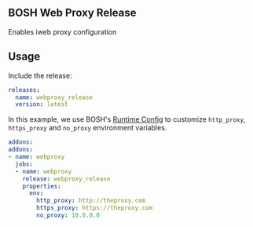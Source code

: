 ## BOSH Web Proxy Release

Enables iweb proxy configuration

## Usage

Include the release:

```yaml
releases:
  name: webproxy_release
  version: latest
```

In this example, we use BOSH's [Runtime Config](https://bosh.io/docs/runtime-config.html) to customize `http_proxy`, `https_proxy` and `no_proxy` environment variables.

```yaml
addons:
addons:
- name: webproxy
  jobs: 
  - name: webproxy
    release: webproxy_release
    properties:
      env:
        http_proxy: http://theproxy.com
        https_proxy: https://theproxy.com
        no_proxy: 10.0.0.0
```


